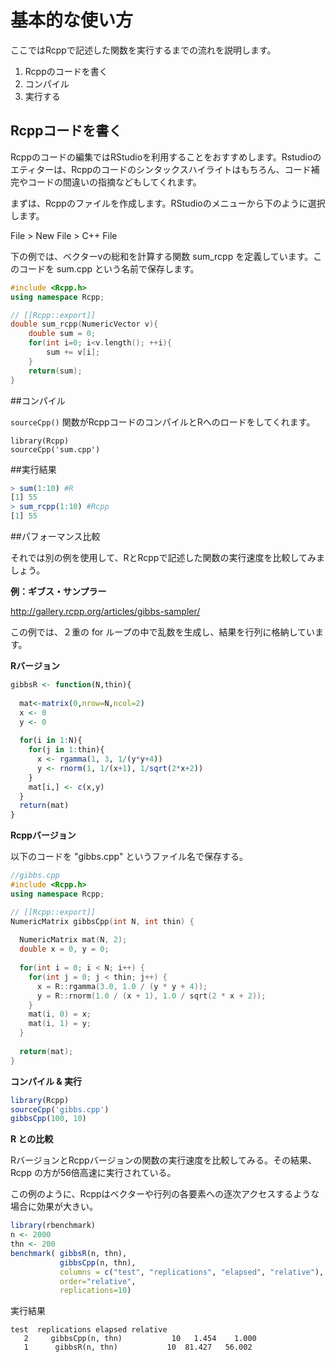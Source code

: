 # 基本的な使い方

ここではRcppで記述した関数を実行するまでの流れを説明します。

1. Rcppのコードを書く
2. コンパイル
3. 実行する


## Rcppコードを書く

Rcppのコードの編集ではRStudioを利用することをおすすめします。Rstudioのエティターは、Rcppのコードのシンタックスハイライトはもちろん、コード補完やコードの間違いの指摘などもしてくれます。

まずは、Rcppのファイルを作成します。RStudioのメニューから下のように選択します。 

File > New File > C++ File

下の例では、ベクターvの総和を計算する関数 sum_rcpp を定義しています。このコードを sum.cpp という名前で保存します。

```cpp
#include <Rcpp.h>
using namespace Rcpp;

// [[Rcpp::export]]
double sum_rcpp(NumericVector v){
    double sum = 0;
    for(int i=0; i<v.length(); ++i){
        sum += v[i];
    }
    return(sum);
}
```

##コンパイル

`sourceCpp()` 関数がRcppコードのコンパイルとRへのロードをしてくれます。

```
library(Rcpp)
sourceCpp('sum.cpp')
```

##実行結果
```r
> sum(1:10) #R
[1] 55
> sum_rcpp(1:10) #Rcpp
[1] 55
```






##パフォーマンス比較

それでは別の例を使用して、RとRcppで記述した関数の実行速度を比較してみましょう。

**例：ギブス・サンプラー**

http://gallery.rcpp.org/articles/gibbs-sampler/

この例では、２重の for ループの中で乱数を生成し、結果を行列に格納しています。


**Rバージョン**

```r
gibbsR <- function(N,thin){
  
  mat<-matrix(0,nrow=N,ncol=2)
  x <- 0
  y <- 0
  
  for(i in 1:N){
    for(j in 1:thin){
      x <- rgamma(1, 3, 1/(y*y+4))
      y <- rnorm(1, 1/(x+1), 1/sqrt(2*x+2))
    }
    mat[i,] <- c(x,y)
  }
  return(mat)
}
```


**Rcppバージョン**

以下のコードを "gibbs.cpp" というファイル名で保存する。

```cpp
//gibbs.cpp
#include <Rcpp.h>
using namespace Rcpp;

// [[Rcpp::export]]
NumericMatrix gibbsCpp(int N, int thin) {
  
  NumericMatrix mat(N, 2);
  double x = 0, y = 0;
  
  for(int i = 0; i < N; i++) {
    for(int j = 0; j < thin; j++) {
      x = R::rgamma(3.0, 1.0 / (y * y + 4));
      y = R::rnorm(1.0 / (x + 1), 1.0 / sqrt(2 * x + 2));
    }
    mat(i, 0) = x;
    mat(i, 1) = y;
  }
  
  return(mat);
}
```



**コンパイル & 実行**

```r
library(Rcpp)
sourceCpp('gibbs.cpp')
gibbsCpp(100, 10)
```



**R との比較**


RバージョンとRcppバージョンの関数の実行速度を比較してみる。その結果、Rcpp の方が56倍高速に実行されている。

この例のように、Rcppはベクターや行列の各要素への逐次アクセスするような場合に効果が大きい。

```r
library(rbenchmark)
n <- 2000
thn <- 200
benchmark( gibbsR(n, thn),
           gibbsCpp(n, thn),
           columns = c("test", "replications", "elapsed", "relative"),
           order="relative",
           replications=10)
```
実行結果
```
test  replications elapsed relative
   2     gibbsCpp(n, thn)           10   1.454    1.000
   1      gibbsR(n, thn)           10  81.427   56.002
```






